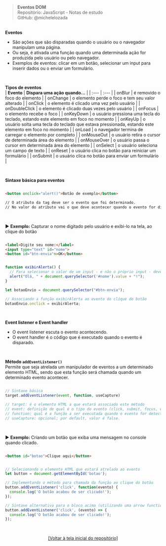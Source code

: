 > **Eventos DOM**  
> Repositório: JavaScript - Notas de estudo     
> GitHub: @michelelozada
&nbsp;
     
&nbsp;    
**Eventos**   
- São ações que são disparadas quando o usuário ou o navegador manipulam uma página.   
- Ou seja, é ativada uma função quando uma determinada ação for produzida pelo usuário ou pelo navegador.  
- Exemplos de eventos: clicar em um botão, selecionar um input para inserir dados ou o enviar um formulário.  

&nbsp;    

**Tipos de eventos**   
| **Evento**    | **Dispara uma ação quando...** |
| :---          | :---                           |
| onBlur        | é removido o foco do elemento  |
| onChange      | o elemento perde o foco e tem seu valor alterado |
| onClick       | o elemento é clicado uma vez pelo usuário |
| onDoubleClick | o elemento é clicado duas vezes pelo usuário |
| onFocus       | o elemento recebe o foco |
| onKeyDown     | o usuário pressiona uma tecla do teclado, estando este elemento em foco no momento |
| onKeyUp       | o usuário solta uma tecla do teclado que estava pressionada, estando este elemento em foco no momento |
| onLoad        | o navegador termina de carregar o elemento por completo |
| onMouseOut    | o usuário retira o cursor de determinada área do elemento |
| onMouseOver   | o usuário passa o cursor em determinada área do elemento |
| onSelect      | o usuário seleciona um campo de texto | 
| onReset       | o usuário clica no botão para reiniciar um formulário |
| onSubmit      | o usuário clica no botão para enviar um formulário |

&nbsp;   

**Sintaxe básica para eventos**
```html

<button onclick="alert()">Botão de exemplo</button>

// O atributo da tag deve ser o evento que foi determinado.  
// No valor do atributo vai o que deve acontecer quando o evento for disparado.  
```

&nbsp;   

:arrow_forward: **Exemplo:** Capturar o nome digitado pelo usuário e exibi-lo na tela, ao clique do botão  

```html

<label>Digite seu nome:</label>
<input type="text" id="nome">
<button id="btn-envia"n>OK</button>
```
```js

function exibirAlerta() {
  // Para selecionar o valor de um input - e não o próprio input - deve-se usar a propriedade value
  alert("Olá, " + document.querySelector('#nome').value + "!");
}

let botaoEnvio = document.querySelector("#btn-envia");

// Associando a função exibirAlerta ao evento do clique do botão
botaoEnvio.onclick = exibirAlerta;
```

&nbsp;  

**Event listener e Event handler**  
- O event listener escuta o evento acontecendo.  
- O event handler é o código que é executado quando o evento é disparado. 

&nbsp;  

**Método `addEventListener()`**  
Permite que seja atrelada um manipulador de eventos a um determinado elemento HTML, sendo que esta função será chamada quando um 
determinado evento acontecer.  

```js

// Sintaxe básica
target.addEventListener(event, function, useCapture)

// target: é o elemento HTML a que estará associado este método 
// event: definição de qual é o tipo do evento (click, submit, focus, etc)
// function: qual é a função a ser executada quando o evento for detectado
// useCapture: opcional; por default, valor é false. 
```

&nbsp;  

:arrow_forward: **Exemplo:** Criando um botão que exiba uma mensagem no console quando clicado.  
```html

<button id="botao">Clique aqui</button>
```
```js

// Selecionando o elemento HTML que estará atrelado ao evento
let button = document.getElementById('botao');

// Implementando o método para chamada da função ao clique do botão
button.addEventListener('click', function(evento) {
  console.log('O botão acabou de ser clicado!');
});

// Sintaxe alternativa para o bloco acima (utilizando uma arrow function)
button.addEventListener('click', (evento) => {
  console.log('O botão acabou de ser clicado!');
});
```

&nbsp; 

<div align="center">
<a href="https://github.com/michelelozada/JavaScript-Study-Notes">[Voltar à tela inicial do repositório]</a>
</div>